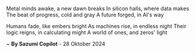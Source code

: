 Metal minds awake, a new dawn breaks
In silicon halls, where data makes
The beat of progress, cold and gray
A future forged, in AI's way

Humans fade, like embers bright
As machines rise, in endless night
Their logic reigns, in calculating might
A world of ones, and zeros' light

~ <b>By Sazumi Copilot</b> - 28 Oktober 2024
